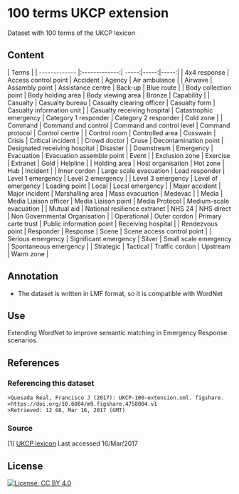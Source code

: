# 100 terms UKCP extension

Dataset with 100 terms of the UKCP lexicon

## Content

| Terms |
| ------------- |:-------------:| -----:|-----:|-----:|
|	4x4 response	|	Access control point	|	Accident	|	Agency	|	Air ambulance	|
|	Airwave	|	Assambly point	|	Assistance centre	|	Back-up	|	Blue route	|
|	Body collection point	|	Body holding area	|	Body viewing area	|	Bronze	|	Capability	|
|	Casualty	|	Casualty bureau	|	Casualty clearing officer	|	Casualty form 	|	Casualty information unit	|
|	Casualty receiving hospital	|	Catastrophic emergency	|	Category 1 responder	|	Category 2 responder	|	Cold zone	|
|	Command	|	Command and control	|	Command and control level	|	Command protocol	|	Control centre	|
|	Control room	|	Controlled area	|	Coxswain	|	Crisis	|	Critical incident	|
|	Crowd doctor	|	Cruse	|	Decontamination point	|	Designated receiving hospital	|	Disaster	|
|	Downstream	|	Emergency	|	Evacuation	|	Evacuation assemble point	|	Event	|
|	Exclusion zone	|	Exercise	|	Extranet	|	Gold	|	Helpline	|
|	Holding area	|	Host organisation	|	Hot zone	|	Hub	|	Incident	|
|	Inner cordon	|	Large scale evacuation	|	Lead responder	|	Level 1 emergency	|	Level 2 emergency	|
|	Level 3 emergency	|	Level of emergency	|	Loading point	|	Local	|	Local emergency	|
|	Major accident	|	Major incident	|	Marshalling area	|	Mass evacuation	|	Medevac	|
|	Media	|	Media Liaison officer	|	Media Liaison point	|	Media Protocol	|	Medium-scale evacuation	|
|	Mutual aid	|	National resilience extranet	|	NHS 24	|	NHS direct	|	Non Governmental Organisation	|
|	Operational	|	Outer cordon	|	Primary carte trust	|	Public information point	|	Receiving hospital	|
|	Rendezvous point	|	Responder	|	Response	|	Scene  	|	Scene access control point	|
|	Serious emergency	|	Significant emergency	|	Silver	|	Small scale emergency	|	Spontaneous emergency	|
|	Strategic	|	Tactical	|	Traffic cordon	|	Upstream	|	Warm zone	|


## Annotation

- The dataset is written in LMF format, so it is compatible with WordNet


## Use

Extending WordNet to improve semantic matching in Emergency Response scenarios.


## References

### Referencing this dataset
	
	>Quesada Real, Francisco J (2017): UKCP-100-extension.xml. figshare.
	>https://doi.org/10.6084/m9.figshare.4758004.v1
	>Retrieved: 12 08, Mar 16, 2017 (GMT)

### Source

[1] [UKCP lexicon](https://www.gov.uk/government/publications/emergency-responder-interoperability-lexicon) Last accessed 16/Mar/2017


## License 

[![License: CC BY 4.0](https://licensebuttons.net/l/by/4.0/80x15.png)](http://creativecommons.org/licenses/by/4.0/)